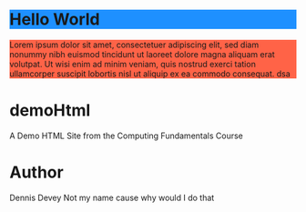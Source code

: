 
<html>
<body>

<h1 style="background-color:DodgerBlue;">Hello World</h1>

<p style="background-color:Tomato;">
Lorem ipsum dolor sit amet, consectetuer adipiscing elit, sed diam nonummy nibh euismod tincidunt ut laoreet dolore magna aliquam erat volutpat.
Ut wisi enim ad minim veniam, quis nostrud exerci tation ullamcorper suscipit lobortis nisl ut aliquip ex ea commodo consequat. dsa
</p>

</body>
</html>

# demoHtml
A Demo HTML Site from the Computing Fundamentals Course

# Author
Dennis Devey
Not my name cause why would I do that

